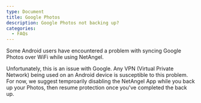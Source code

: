 ```yaml
---
type: Document
title: Google Photos
description: Google Photos not backing up?
categories:
  - FAQs
---
```

Some Android users have encountered a problem with syncing Google Photos over WiFi while using NetAngel.



Unfortunately, this is an issue with Google. Any VPN (Virtual Private Network) being used on an Android device is susceptible to this problem. For now, we suggest temproarily disabling the NetAngel App while you back up your Photos, then resume protection once you've completed the back up.
